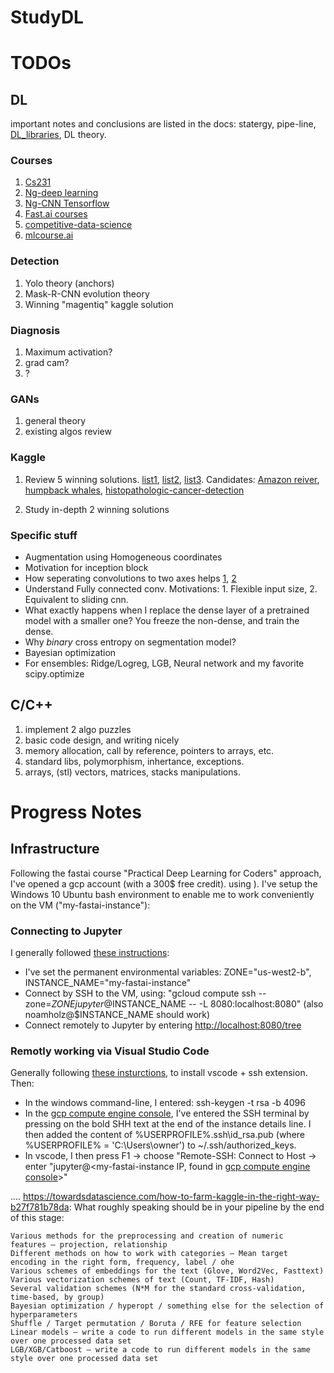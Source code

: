 # StudyDL

# TODOs
## DL
important notes and conclusions are listed in the docs:
statergy, pipe-line, [DL_libraries](https://docs.google.com/document/d/1Yz1N2-pMnlBIWhfqrXvtjNOEpICcJ_Z8-tgulvlFoqY/edit?usp=sharing), DL theory.

### Courses
1. [Cs231]()
1. [Ng-deep learning](https://www.coursera.org/specializations/deep-learning)
1. [Ng-CNN Tensorflow](https://www.coursera.org/learn/convolutional-neural-networks-tensorflow)
1. [Fast.ai courses](https://www.fast.ai/)
1. [competitive-data-science](https://www.coursera.org/learn/competitive-data-science)
1. [mlcourse.ai](https://mlcourse.ai/)

### Detection
1. Yolo theory (anchors)
1. Mask-R-CNN evolution theory
1. Winning "magentiq" kaggle solution
### Diagnosis
1. Maximum activation?
1. grad cam?
1. ?
### GANs
1. general theory
1. existing algos review
### Kaggle
1. Review 5 winning solutions. [list1](http://ndres.me/kaggle-past-solutions/), [list2](https://www.kaggle.com/sudalairajkumar/winning-solutions-of-kaggle-competitions), [list3](http://www.chioka.in/kaggle-competition-solutions/). Candidates: [Amazon reiver](https://www.kaggle.com/c/planet-understanding-the-amazon-from-space/data), [humpback whales](https://www.kaggle.com/c/humpback-whale-identification), [histopathologic-cancer-detection](https://www.kaggle.com/c/histopathologic-cancer-detection)

1. Study in-depth 2 winning solutions

### Specific stuff
* Augmentation using Homogeneous coordinates
* Motivation for inception block
* How seperating convolutions to two axes helps [1](http://www.songho.ca/dsp/convolution/convolution2d_separable.html), [2](https://towardsdatascience.com/a-basic-introduction-to-separable-convolutions-b99ec3102728)
* Understand Fully connected conv. Motivations: 1. Flexible input size, 2. Equivalent to sliding cnn.
* What exactly happens when I replace the dense layer of a pretrained model with a smaller one? You freeze the non-dense, and train the dense.
* Why *binary* cross entropy on segmentation model?
* Bayesian optimization
* For ensembles: Ridge/Logreg, LGB, Neural network and my favorite scipy.optimize
## C/C++
1. implement 2 algo puzzles
1. basic code design, and writing nicely
1. memory allocation, call by reference, pointers to arrays, etc.
1. standard libs, polymorphism, inhertance, exceptions.
1. arrays, (stl) vectors, matrices, stacks manipulations.

# Progress Notes
## Infrastructure
Following the fastai course "Practical Deep Learning for Coders" approach, I've opened a gcp account (with a 300$ free credit).
using ). I've setup the Windows 10 Ubuntu bash environment to enable me to work conveniently on the VM ("my-fastai-instance"):
### Connecting to Jupyter
I generally followed [these instructions](https://course.fast.ai/start_gcp.html):
* I've set the permanent environmental variables: ZONE="us-west2-b", INSTANCE_NAME="my-fastai-instance"
* Connect by SSH to the VM, using: "gcloud compute ssh --zone=$ZONE jupyter@$INSTANCE_NAME -- -L 8080:localhost:8080" (also noamholz@$INSTANCE_NAME should work)
* Connect remotely to Jupyter by entering [http://localhost:8080/tree](http://localhost:8080/tree)
### Remotly working via Visual Studio Code 
Generally following [these insturctions](https://code.visualstudio.com/docs/remote/ssh), to install vscode + ssh extension.
Then:
* In the windows command-line, I entered: ssh-keygen -t rsa -b 4096
* In the [gcp compute engine console](https://console.cloud.google.com/compute?project=fastai-course-4783), I've entered the SSH terminal by pressing on the bold SHH text at the end of the instance details line. I then added the content of %USERPROFILE%\.ssh\id_rsa.pub (where %USERPROFILE% = 'C:\Users\owner') to ~/.ssh/authorized_keys.
* In vscode, I then press F1 -> choose "Remote-SSH: Connect to Host -> enter "jupyter@<my-fastai-instance IP, found in [gcp compute engine console](https://console.cloud.google.com/compute?project=fastai-course-4783)>"

 
....
https://towardsdatascience.com/how-to-farm-kaggle-in-the-right-way-b27f781b78da:
What roughly speaking should be in your pipeline by the end of this stage:

    Various methods for the preprocessing and creation of numeric features — projection, relationship
    Different methods on how to work with categories — Mean target encoding in the right form, frequency, label / ohe
    Various schemes of embeddings for the text (Glove, Word2Vec, Fasttext)
    Various vectorization schemes of text (Count, TF-IDF, Hash)
    Several validation schemes (N*M for the standard cross-validation, time-based, by group)
    Bayesian optimization / hyperopt / something else for the selection of hyperparameters
    Shuffle / Target permutation / Boruta / RFE for feature selection
    Linear models — write a code to run different models in the same style over one processed data set
    LGB/XGB/Catboost — write a code to run different models in the same style over one processed data set
